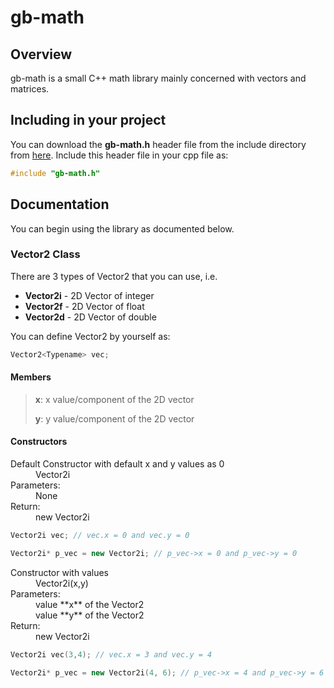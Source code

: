 # gb-math

## Overview
gb-math is a small C++ math library mainly concerned with vectors and matrices.

## Including in your project
You can download the **gb-math.h** header file from the include directory from [here](https://github.com/bhattigurjot/gb-math). Include this header file in your cpp file as:
```cpp
#include "gb-math.h"
```

## Documentation
You can begin using the library as documented below.
### Vector2 Class
There are 3 types of Vector2 that you can use, i.e. 
* **Vector2i** - 2D Vector of integer
* **Vector2f** - 2D Vector of float 
* **Vector2d** - 2D Vector of double 

You can define Vector2 by yourself as:
```cpp
Vector2<Typename> vec;
```

#### Members
> **x**: x value/component of the 2D vector
> 
> **y**: y value/component of the 2D vector

#### Constructors
<dl>
  <dt>Default Constructor with default x and y values as 0</dt>
    <dd>Vector2i</dd>
  <dt>Parameters:</dt>
    <dd>None</dd>
  <dt>Return:</dt>
    <dd>new Vector2i</dd>
</dl>

```cpp
Vector2i vec; // vec.x = 0 and vec.y = 0

Vector2i* p_vec = new Vector2i; // p_vec->x = 0 and p_vec->y = 0
```

<dl>
  <dt>Constructor with values</dt>
    <dd>Vector2i(x,y)</dd>
  <dt>Parameters:</dt>
    <dd>value **x** of the Vector2</dd>
    <dd>value **y** of the Vector2</dd>
  <dt>Return:</dt>
    <dd>new Vector2i</dd>
</dl>

```cpp
Vector2i vec(3,4); // vec.x = 3 and vec.y = 4

Vector2i* p_vec = new Vector2i(4, 6); // p_vec->x = 4 and p_vec->y = 6
```

